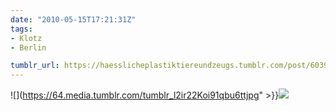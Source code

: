 ```yaml
---
date: "2010-05-15T17:21:31Z"
tags:
- Klotz
- Berlin

tumblr_url: https://haesslicheplastiktiereundzeugs.tumblr.com/post/603978671
---
```

![](https://64.media.tumblr.com/tumblr_l2ir22Koi91qbu6ttjpg" >}}![](https://64.media.tumblr.com/tumblr_l2ir2oxf9w1qbu6tt.jpg)

